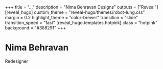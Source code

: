 +++
title = "..."
description = "Nima Behravan Designs"
outputs = ["Reveal"]
[reveal_hugo]
custom_theme = "reveal-hugo/themes/robot-lung.css"
margin = 0.2
highlight_theme = "color-brewer"
transition = "slide"
transition_speed = "fast"
[reveal_hugo.templates.hotpink]
class = "hotpink"
background = "#388291"
+++


# Nima Behravan

Redesigner
